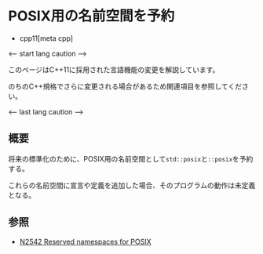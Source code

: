 # POSIX用の名前空間を予約
* cpp11[meta cpp]

<-- start lang caution -->

このページはC++11に採用された言語機能の変更を解説しています。

のちのC++規格でさらに変更される場合があるため関連項目を参照してください。

<-- last lang caution -->

## 概要
将来の標準化のために、POSIX用の名前空間として`std::posix`と`::posix`を予約する。

これらの名前空間に宣言や定義を追加した場合、そのプログラムの動作は未定義となる。


## 参照
- [N2542 Reserved namespaces for POSIX](http://www.open-std.org/jtc1/sc22/wg21/docs/papers/2008/n2542.htm)
